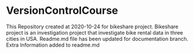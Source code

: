 # VersionControlCourse
This Repository created at 2020-10-24  for bikeshare project. Bikeshare project is an investigation project that investigate bike rental data in three cities in USA. 
Readme.md file has been updated for documentation branch.
Extra Information added to readme.md
